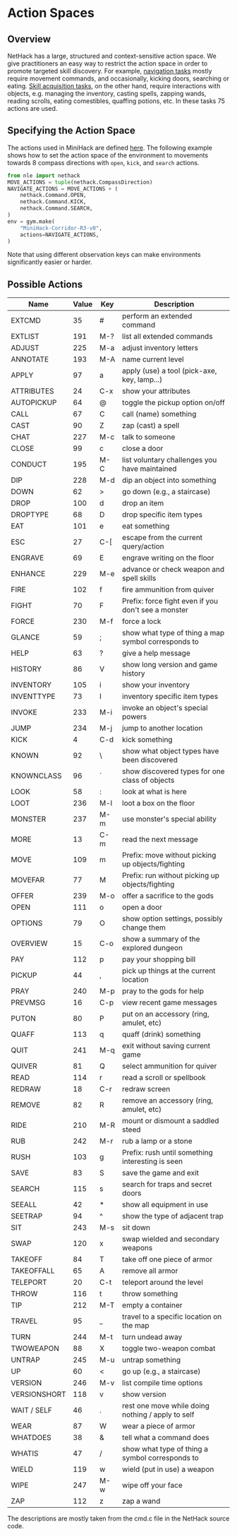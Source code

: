 # Action Spaces

## Overview

NetHack has a large, structured and context-sensitive action space. We give practitioners an easy way to restrict the action space in order to promote targeted skill discovery.
For example, [navigation tasks](../envs/navigation/index) mostly require movement commands, and occasionally, kicking doors, searching or eating. [Skill acquisition tasks](../envs/skill/index), on the other hand, require interactions with objects, e.g. managing the inventory, casting spells, zapping wands, reading scrolls, eating comestibles, quaffing potions, etc. In these tasks 75 actions are used.

## Specifying the Action Space

The actions used in MiniHack are defined [here](https://github.com/facebookresearch/nle/blob/master/nle/nethack/actions.py). The following example shows how to set the action space of the environment to movements towards 8 compass directions with `open`, `kick`, and `search` actions.
```python
from nle import nethack
MOVE_ACTIONS = tuple(nethack.CompassDirection)
NAVIGATE_ACTIONS = MOVE_ACTIONS + (
    nethack.Command.OPEN,
    nethack.Command.KICK,
    nethack.Command.SEARCH,
)
env = gym.make(
    "MiniHack-Corridor-R3-v0",
    actions=NAVIGATE_ACTIONS,
)
```

Note that using different observation keys can make environments significantly easier or harder.

## Possible Actions

| Name       |Value|Key| Description                                     |
|------------|---|---|---------------------------------------------------|
|EXTCMD|35 |#  |perform an extended command                        |
|EXTLIST|191|M-?|list all extended commands                         |
|ADJUST|225|M-a|adjust inventory letters                           |
|ANNOTATE|193|M-A|name current level                                 |
|APPLY|97 |a  |apply (use) a tool (pick-axe, key, lamp...)        |
|ATTRIBUTES|24 |C-x|show your attributes                               |
|AUTOPICKUP|64 |@  |toggle the pickup option on/off                    |
|CALL|67 |C  |call (name) something                              |
|CAST|90 |Z  |zap (cast) a spell                                 |
|CHAT|227|M-c|talk to someone                                    |
|CLOSE|99 |c  |close a door                                       |
|CONDUCT|195|M-C|list voluntary challenges you have maintained      |
|DIP|228|M-d|dip an object into something                       |
|DOWN|62 |>  |go down (e.g., a staircase)                        |
|DROP|100|d  |drop an item                                       |
|DROPTYPE|68 |D  |drop specific item types                           |
|EAT|101|e  |eat something                                      |
|ESC|27 |C-[|escape from the current query/action               |
|ENGRAVE|69 |E  |engrave writing on the floor                       |
|ENHANCE|229|M-e|advance or check weapon and spell skills           |
|FIRE|102|f  |fire ammunition from quiver                        |
|FIGHT|70 |F  |Prefix: force fight even if you don't see a monster|
|FORCE|230|M-f|force a lock                                       |
|GLANCE|59 |;  |show what type of thing a map symbol corresponds to|
|HELP|63 |?  |give a help message                                |
|HISTORY|86 |V  |show long version and game history                 |
|INVENTORY|105|i  |show your inventory                                |
|INVENTTYPE|73 |I  |inventory specific item types                      |
|INVOKE|233|M-i|invoke an object's special powers                  |
|JUMP|234|M-j|jump to another location                           |
|KICK|4  |C-d|kick something                                     |
|KNOWN|92 |\  |show what object types have been discovered        |
|KNOWNCLASS|96 |`  |show discovered types for one class of objects     |
|LOOK|58 |:  |look at what is here                               |
|LOOT|236|M-l|loot a box on the floor                            |
|MONSTER|237|M-m|use monster's special ability                      |
|MORE|13 |C-m|read the next message                              |
|MOVE|109|m  |Prefix: move without picking up objects/fighting   |
|MOVEFAR|77 |M  |Prefix: run without picking up objects/fighting    |
|OFFER|239|M-o|offer a sacrifice to the gods                      |
|OPEN|111|o  |open a door                                        |
|OPTIONS|79 |O  |show option settings, possibly change them         |
|OVERVIEW|15 |C-o|show a summary of the explored dungeon             |
|PAY|112|p  |pay your shopping bill                             |
|PICKUP|44 |,  |pick up things at the current location             |
|PRAY|240|M-p|pray to the gods for help                          |
|PREVMSG|16 |C-p|view recent game messages                          |
|PUTON|80 |P  |put on an accessory (ring, amulet, etc)            |
|QUAFF|113|q  |quaff (drink) something                            |
|QUIT|241|M-q|exit without saving current game                   |
|QUIVER|81 |Q  |select ammunition for quiver                       |
|READ|114|r  |read a scroll or spellbook                         |
|REDRAW|18 |C-r|redraw screen                                      |
|REMOVE|82 |R  |remove an accessory (ring, amulet, etc)            |
|RIDE|210|M-R|mount or dismount a saddled steed                  |
|RUB|242|M-r|rub a lamp or a stone                              |
|RUSH|103|g  |Prefix: rush until something interesting is seen   |
|SAVE|83 |S  |save the game and exit                             |
|SEARCH|115|s  |search for traps and secret doors                  |
|SEEALL|42 |*  |show all equipment in use                          |
|SEETRAP|94 |^  |show the type of adjacent trap                     |
|SIT|243|M-s|sit down                                           |
|SWAP|120|x  |swap wielded and secondary weapons                 |
|TAKEOFF|84 |T  |take off one piece of armor                        |
|TAKEOFFALL|65 |A  |remove all armor                                   |
|TELEPORT|20 |C-t|teleport around the level                          |
|THROW|116|t  |throw something                                    |
|TIP|212|M-T|empty a container                                  |
|TRAVEL|95 |_  |travel to a specific location on the map           |
|TURN|244|M-t|turn undead away                                   |
|TWOWEAPON|88 |X  |toggle two-weapon combat                           |
|UNTRAP|245|M-u|untrap something                                   |
|UP|60 |<  |go up (e.g., a staircase)                          |
|VERSION|246|M-v|list compile time options                          |
|VERSIONSHORT|118|v  |show version                                       |
|WAIT / SELF|46 |.  |rest one move while doing nothing / apply to self  |
|WEAR|87 |W  |wear a piece of armor                              |
|WHATDOES|38 |&  |tell what a command does                           |
|WHATIS|47 |/  |show what type of thing a symbol corresponds to    |
|WIELD|119|w  |wield (put in use) a weapon                        |
|WIPE|247|M-w|wipe off your face                                 |
|ZAP|112|z  |zap a wand                                         |

The descriptions are mostly taken from the cmd.c file in the NetHack source code.